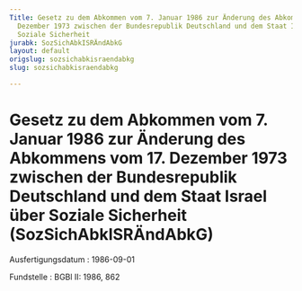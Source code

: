 ```yaml
---
Title: Gesetz zu dem Abkommen vom 7. Januar 1986 zur Änderung des Abkommens vom 17.
  Dezember 1973 zwischen der Bundesrepublik Deutschland und dem Staat Israel über
  Soziale Sicherheit
jurabk: SozSichAbkISRÄndAbkG
layout: default
origslug: sozsichabkisraendabkg
slug: sozsichabkisraendabkg

---
```


# Gesetz zu dem Abkommen vom 7. Januar 1986 zur Änderung des Abkommens vom 17. Dezember 1973 zwischen der Bundesrepublik Deutschland und dem Staat Israel über Soziale Sicherheit (SozSichAbkISRÄndAbkG)

Ausfertigungsdatum
:   1986-09-01

Fundstelle
:   BGBl II: 1986, 862

